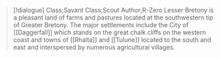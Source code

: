 >[!dialogue] Class;Savant Class;Scout Author;R-Zero
>Lesser Bretony is a pleasant land of farms and pastures located at the southwestern tip of Greater Bretony.  The major settlements include the City of [[Daggerfall]] which stands on the great chalk cliffs on the western coast and towns of [[Rhalta]] and [[Tulune]] located to the south and east and interspersed by numerous agricultural villages.
